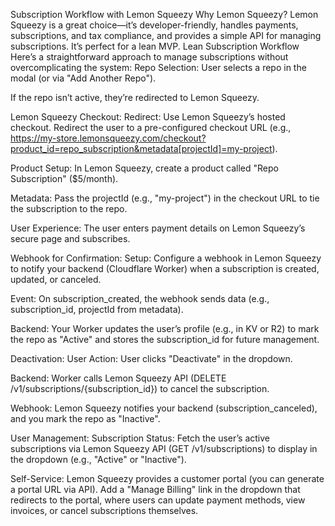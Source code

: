 Subscription Workflow with Lemon Squeezy
Why Lemon Squeezy?
Lemon Squeezy is a great choice—it’s developer-friendly, handles payments, subscriptions, and tax compliance, and provides a simple API for managing subscriptions. It’s perfect for a lean MVP.
Lean Subscription Workflow
Here’s a straightforward approach to manage subscriptions without overcomplicating the system:
Repo Selection:
User selects a repo in the modal (or via "Add Another Repo").

If the repo isn’t active, they’re redirected to Lemon Squeezy.

Lemon Squeezy Checkout:
Redirect: Use Lemon Squeezy’s hosted checkout. Redirect the user to a pre-configured checkout URL (e.g., https://my-store.lemonsqueezy.com/checkout?product_id=repo_subscription&metadata[projectId]=my-project).

Product Setup: In Lemon Squeezy, create a product called "Repo Subscription" ($5/month).

Metadata: Pass the projectId (e.g., "my-project") in the checkout URL to tie the subscription to the repo.

User Experience: The user enters payment details on Lemon Squeezy’s secure page and subscribes.

Webhook for Confirmation:
Setup: Configure a webhook in Lemon Squeezy to notify your backend (Cloudflare Worker) when a subscription is created, updated, or canceled.

Event: On subscription_created, the webhook sends data (e.g., subscription_id, projectId from metadata).

Backend: Your Worker updates the user’s profile (e.g., in KV or R2) to mark the repo as "Active" and stores the subscription_id for future management.

Deactivation:
User Action: User clicks "Deactivate" in the dropdown.

Backend: Worker calls Lemon Squeezy API (DELETE /v1/subscriptions/{subscription_id}) to cancel the subscription.

Webhook: Lemon Squeezy notifies your backend (subscription_canceled), and you mark the repo as "Inactive".

User Management:
Subscription Status: Fetch the user’s active subscriptions via Lemon Squeezy API (GET /v1/subscriptions) to display in the dropdown (e.g., "Active" or "Inactive").

Self-Service: Lemon Squeezy provides a customer portal (you can generate a portal URL via API). Add a "Manage Billing" link in the dropdown that redirects to the portal, where users can update payment methods, view invoices, or cancel subscriptions themselves.

